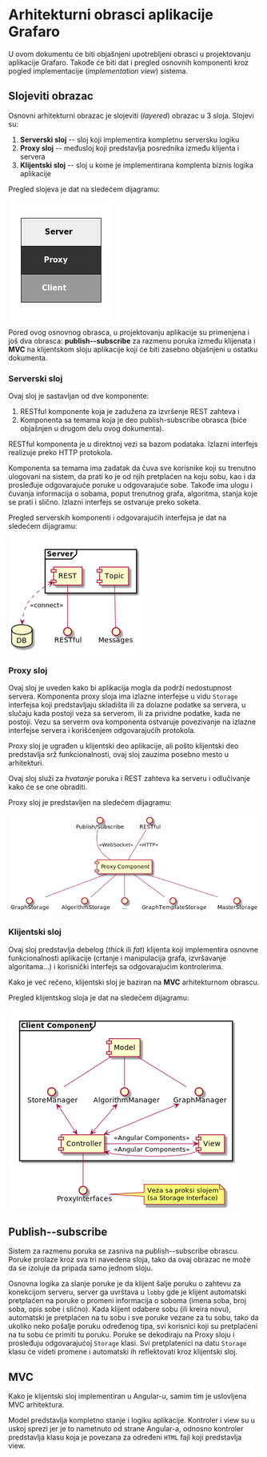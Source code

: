 # Arhitekturni obrasci aplikacije Grafaro

U ovom dokumentu će biti objašnjeni upotrebljeni obrasci u projektovanju aplikacije Grafaro. Takođe će biti dat i pregled osnovnih komponenti kroz pogled implementacije (_implementation view_) sistema.

## Slojeviti obrazac

Osnovni arhitekturni obrazac je slojeviti (_layered_) obrazac u 3 sloja. Slojevi su:

1. **Serverski sloj** -- sloj koji implementira kompletnu serversku logiku
2. **Proxy sloj** -- međusloj koji predstavlja posrednika između klijenta i servera
3. **Klijentski sloj** -- sloj u kome je implementirana komplenta biznis logika aplikacije

Pregled slojeva je dat na sledećem dijagramu:

![Slojeviti obrazac](img/layered.png)

Pored ovog osnovnog obrasca, u projektovanju aplikacije su primenjena i još dva obrasca: **publish--subscribe** za razmenu poruka između klijenata i **MVC** na klijentskom sloju aplikacije koji će biti zasebno objašnjeni u ostatku dokumenta.

### Serverski sloj

Ovaj sloj je sastavljan od dve komponente:

1. RESTful komponente koja je zadužena za izvršenje REST zahteva i
2. Komponenta sa temama koja je deo publish-subscribe obrasca (biće objašnjen u drugom delu ovog dokumenta).

RESTful komponenta je u direktnoj vezi sa bazom podataka. Izlazni interfejs realizuje preko HTTP protokola.

Komponenta sa temama ima zadatak da čuva sve korisnike koji su trenutno ulogovani na sistem, da prati ko je od njih pretplaćen na koju sobu, kao i da prosleđuje odgovarajuće poruke u odgovarajuće sobe. Takođe ima ulogu i čuvanja informacija o sobama, poput trenutnog grafa, algoritma, stanja koje se prati i slično. Izlazni interfejs se ostvaruje preko soketa.

Pregled serverskih komponenti i odgovarajućih interfejsa je dat na sledećem dijagramu:

![Dijagram komponente servera](img/server-component.png)

### Proxy sloj

Ovaj sloj je uveden kako bi aplikacija mogla da podrži nedostupnost servera. Komponenta proxy sloja ima izlazne interfejse u vidu `Storage` interfejsa koji predstavljaju skladišta ili za dolazne podatke sa servera, u slučaju kada postoji veza sa serverom, ili za prividne podatke, kada ne postoji. Vezu sa serverm ova komponenta ostvaruje povezivanje na izlazne interfejse servera i korišćenjem odgovarajućih protokola.

Proxy sloj je ugrađen u klijentski deo aplikacije, ali pošto klijentski deo predstavlja srž funkcionalnosti, ovaj sloj zauzima posebno mesto u arhitekturi.

Ovaj sloj služi za _hvatanje_ poruka i REST zahteva ka serveru i odlučivanje kako će se one obraditi.

Proxy sloj je predstavljen na sledećem dijagramu:

![Dijagram proxy komponente](img/proxy-component.png)

### Klijentski sloj

Ovaj sloj predstavlja debelog (_thick_ ili _fat_) klijenta koji implementira osnovne funkcionalnosti aplikacije (crtanje i manipulacija grafa, izvršavanje algoritama...) i korisnički interfejs sa odgovarajućim kontrolerima.

Kako je već rečeno, klijentski sloj je baziran na **MVC** arhitekturnom obrascu.

Pregled klijentskog sloja je dat na sledećem dijagramu:
 
![Dijagram klijentske komponente](img/client-component.png)

## Publish--subscribe

Sistem za razmenu poruka se zasniva na publish--subscribe obrascu. Poruke prolaze kroz sva tri navedena sloja, tako da ovaj obrazac ne može da se izoluje da pripada samo jednom sloju.

Osnovna logika za slanje poruke je da klijent šalje poruku o zahtevu za konekcijom serveru, server ga uvrštava u `lobby` gde je klijent automatski pretplaćen na poruke o promeni informacija o soboma (imena soba, broj soba, opis sobe i slično). Kada klijent odabere sobu (ili kreira novu), automatski je pretplaćen na tu sobu i sve poruke vezane za tu sobu, tako da ukoliko neko pošalje poruku određenog tipa, svi korisnici koji su pretplaćeni na tu sobu će primiti tu poruku. Poruke se dekodiraju na Proxy sloju i prosleđuju odgovarajućoj `Storage` klasi. Svi pretplatenici na datu `Storage` klasu će videti promene i automatski ih reflektovati kroz klijentski sloj.

## MVC

Kako je klijentski sloj implementiran u Angular-u, samim tim je uslovljena MVC arhitektura.

Model predstavlja kompletno stanje i logiku aplikacije. Kontroler i view su u uskoj sprezi jer je to nametnuto od strane Angular-a, odnosno kontroler predstavlja klasu koja je povezana za određeni `HTML` fajl koji predstavlja view.
 
